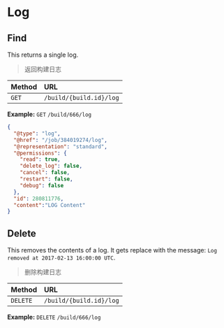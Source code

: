 # Log

## Find

This returns a single log.

> 返回构建日志

| Method | URL                     |
| :----- | :---------------------- |
| `GET`  | `/build/{build.id}/log` |

**Example:** `GET` `/build/666/log`

```json
{
  "@type": "log",
  "@href": "/job/384019274/log",
  "@representation": "standard",
  "@permissions": {
    "read": true,
    "delete_log": false,
    "cancel": false,
    "restart": false,
    "debug": false
  },
  "id": 280811776,
  "content":"LOG Content"
}
```

## Delete

This removes the contents of a log. It gets replace with the message: `Log removed at 2017-02-13 16:00:00 UTC`.

> 删除构建日志

| Method    | URL                     |
| :-----    | :---------------------- |
| `DELETE`  | `/build/{build.id}/log` |

**Example:** `DELETE` `/build/666/log`

